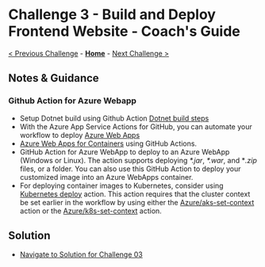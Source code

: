 # Challenge 3 - Build and Deploy Frontend Website - Coach's Guide

[< Previous Challenge](./Challenge02.md) - **[Home](README.md)** - [Next Challenge >](./Challenge04.md)

## Notes & Guidance

### Github Action for Azure Webapp


- Setup Dotnet build using Github Action [Dotnet build steps ](https://github.com/actions/setup-dotnet)
- With the Azure App Service Actions for GitHub, you can automate your workflow to deploy [Azure Web Apps](https://azure.microsoft.com/services/app-service/web/)
- [Azure Web Apps for Containers](https://azure.microsoft.com/services/app-service/containers/) using GitHub Actions.
- GitHub Action for Azure WebApp to deploy to an Azure WebApp (Windows or Linux). The action supports deploying *\*.jar*, *\*.war*, and \**.zip* files, or a folder. You can also use this GitHub Action to deploy your customized image into an Azure WebApps container.
- For deploying container images to Kubernetes, consider using [Kubernetes deploy](https://github.com/Azure/k8s-deploy) action. This action requires that the cluster context be set earlier in the workflow by using either the [Azure/aks-set-context](https://github.com/Azure/aks-set-context/tree/releases/v1) action or the [Azure/k8s-set-context](https://github.com/Azure/k8s-set-context/tree/releases/v1) action.

## Solution
- [Navigate to Solution for Challenge 03](./Solution/Challenge%2003/Solution03.yml)
